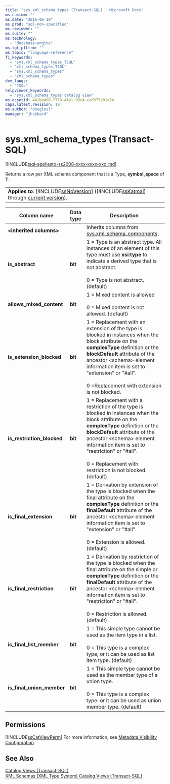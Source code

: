 ```yaml
---
title: "sys.xml_schema_types (Transact-SQL) | Microsoft Docs"
ms.custom: ""
ms.date: "2016-06-10"
ms.prod: "sql-non-specified"
ms.reviewer: ""
ms.suite: ""
ms.technology: 
  - "database-engine"
ms.tgt_pltfrm: ""
ms.topic: "language-reference"
f1_keywords: 
  - "sys.xml_schema_types_TSQL"
  - "xml_schema_types_TSQL"
  - "sys.xml_schema_types"
  - "xml_schema_types"
dev_langs: 
  - "TSQL"
helpviewer_keywords: 
  - "sys.xml_schema_types catalog view"
ms.assetid: 441ba49d-f778-4fa1-98c4-ced375a01a34
caps.latest.revision: 19
ms.author: "douglasl"
manager: "jhubbard"
---
```

# sys.xml_schema_types (Transact-SQL)
[!INCLUDE[tsql-appliesto-ss2008-xxxx-xxxx-xxx_md](../../../database-engine/configure/windows/includes/tsql-appliesto-ss2008-xxxx-xxxx-xxx-md.md)]

  Returns a row per XML schema component that is a Type, **symbol_space** of **T**.  
  
||  
|-|  
|**Applies to**: [!INCLUDE[ssNoVersion](../../../advanced-analytics/r-services/includes/ssnoversion-md.md)] ([!INCLUDE[ssKatmai](../../../analysis-services/data-mining/includes/sskatmai-md.md)] through [current version](http://go.microsoft.com/fwlink/p/?LinkId=299658)).|  
  
|Column name|Data type|Description|  
|-----------------|---------------|-----------------|  
|**\<inherited columns>**||Inherits columns from [sys.xml_schema_components](../../../relational-databases/reference/system-catalog-views/sys.xml-schema-components-transact-sql.md).|  
|**is_abstract**|**bit**|1 = Type is an abstract type. All instances of an element of this type must use **xsi:type** to indicate a derived type that is not abstract.<br /><br /> 0 = Type is not abstract. (default)|  
|**allows_mixed_content**|**bit**|1 = Mixed content is allowed<br /><br /> 0 = Mixed content is not allowed. (default)|  
|**is_extension_blocked**|**bit**|1 = Replacement with an extension of the type is blocked in instances when the block attribute on the **complexType** definition or the **blockDefault** attribute of the ancestor \<schema> element information item is set to "extension" or "#all".<br /><br /> 0 =Replacement with extension is not blocked.|  
|**is_restriction_blocked**|**bit**|1 = Replacement with a restriction of the type is blocked in instances when the block attribute on the **complexType** definition or the **blockDefault** attribute of the ancestor \<schema> element information item is set to "restriction" or "#all".<br /><br /> 0 = Replacement with restriction is not blocked. (default)|  
|**is_final_extension**|**bit**|1 = Derivation by extension of the type is blocked when the final attribute on the **complexType** definition or the **finalDefault** attribute of the ancestor \<schema> element information item is set to "extension" or "#all".<br /><br /> 0 = Extension is allowed. (default)|  
|**is_final_restriction**|**bit**|1 = Derivation by restriction of the type is blocked when the final attribute on the simple or **complexType** definition or the **finalDefault** attribute of the ancestor \<schema> element information item is set to "restriction" or "#all".<br /><br /> 0 = Restriction is allowed. (default)|  
|**is_final_list_member**|**bit**|1 = This simple type cannot be used as the item type in a list.<br /><br /> 0 = This type is a complex type, or it can be used as list item type. (default)|  
|**is_final_union_member**|**bit**|1 = This simple type cannot be used as the member type of a union type.<br /><br /> 0 = This type is a complex type. or it can be used as union member type. (default)|  
  
## Permissions  
 [!INCLUDE[ssCatViewPerm](../../../relational-databases/reference/system-catalog-views/includes/sscatviewperm-md.md)] For more information, see [Metadata Visibility Configuration](../../../relational-databases/security/metadata-visibility-configuration.md).  
  
## See Also  
 [Catalog Views &#40;Transact-SQL&#41;](../../../relational-databases/reference/system-catalog-views/catalog-views-transact-sql.md)   
 [XML Schemas &#40;XML Type System&#41; Catalog Views &#40;Transact-SQL&#41;](../../../relational-databases/reference/system-catalog-views/xml-schemas-xml-type-system-catalog-views-transact-sql.md)  
  
  